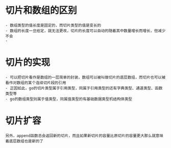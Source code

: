 # 切片和数组的区别
    - 数组类型的值长度是固定的，而切片类型的值是变长的 
    - 数组的长度一旦给定，就无法更改，切片的长度可以自动的随着其中数量增长而增长，但减少不会 
    -
# 切片的实现
    - 可以把切片看作是数组的一层简单的封装，数组可以被叫做切片的底层数组，而切片也可以被看作对数组的某个连续切片段的引用
    - 正因如此，go的切片类型属于引用类型，同属于引用类型的还有字典类型、通道类型、函数类型等
    - go的数组类型则属于值类型，同属值类型的有基础数据类型机结构体类型

# 切片扩容
    另外，append函数总会返回新的切片，而且如果新切片的容量比原切片的容量更大那么就意味着底层数组也是新的了